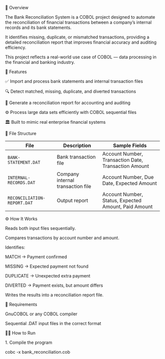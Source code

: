 📘 Overview

The Bank Reconciliation System is a COBOL project designed to automate the reconciliation of financial transactions between a company’s internal records and its bank statements.

It identifies missing, duplicate, or mismatched transactions, providing a detailed reconciliation report that improves financial accuracy and auditing efficiency.

This project reflects a real-world use case of COBOL — data processing in the financial and banking industry.



🚀 Features

✅ Import and process bank statements and internal transaction files

🔍 Detect matched, missing, duplicate, and diverted transactions

🧾 Generate a reconciliation report for accounting and auditing

⚙️ Process large data sets efficiently with COBOL sequential files

🏛 Built to mimic real enterprise financial systems




📁 File Structure

| File                        | Description                       | Sample Fields                                        |
| --------------------------- | --------------------------------- | ---------------------------------------------------- |
| `BANK-STATEMENT.DAT`        | Bank transaction file             | Account Number, Transaction Date, Transaction Amount |
| `INTERNAL-RECORDS.DAT`      | Company internal transaction file | Account Number, Due Date, Expected Amount            |
| `RECONCILIATION-REPORT.DAT` | Output report                     | Account Number, Status, Expected Amount, Paid Amount |



⚙️ How It Works

Reads both input files sequentially.

Compares transactions by account number and amount.

Identifies:

MATCH → Payment confirmed

MISSING → Expected payment not found

DUPLICATE → Unexpected extra payment

DIVERTED → Payment exists, but amount differs

Writes the results into a reconciliation report file.




🧰 Requirements

GnuCOBOL or any COBOL compiler

Sequential .DAT input files in the correct format




🧑‍💻 How to Run

1️. Compile the program

cobc -x bank_reconciliation.cob



